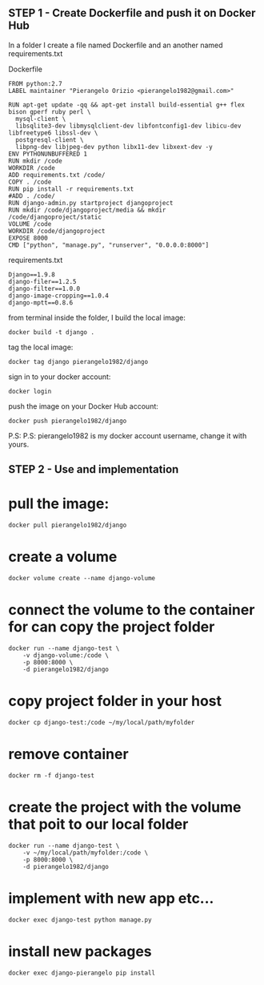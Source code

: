 
## STEP 1 - Create Dockerfile and push it on Docker Hub
In a folder I create a file named Dockerfile and an another named requirements.txt

Dockerfile
```
FROM python:2.7
LABEL maintainer "Pierangelo Orizio <pierangelo1982@gmail.com>"

RUN apt-get update -qq && apt-get install build-essential g++ flex bison gperf ruby perl \
  mysql-client \ 
  libsqlite3-dev libmysqlclient-dev libfontconfig1-dev libicu-dev libfreetype6 libssl-dev \
  postgresql-client \
  libpng-dev libjpeg-dev python libx11-dev libxext-dev -y
ENV PYTHONUNBUFFERED 1
RUN mkdir /code
WORKDIR /code
ADD requirements.txt /code/
COPY . /code
RUN pip install -r requirements.txt
#ADD . /code/
RUN django-admin.py startproject djangoproject
RUN mkdir /code/djangoproject/media && mkdir /code/djangoproject/static
VOLUME /code
WORKDIR /code/djangoproject
EXPOSE 8000
CMD ["python", "manage.py", "runserver", "0.0.0.0:8000"]

```

requirements.txt
```
Django==1.9.8
django-filer==1.2.5
django-filter==1.0.0
django-image-cropping==1.0.4
django-mptt==0.8.6

```

from terminal inside the folder, I build the local image:
```
docker build -t django .
```

tag the local image:
```
docker tag django pierangelo1982/django
```

sign in to your docker account:
```
docker login
```

push the image on your Docker Hub account:
```
docker push pierangelo1982/django
```

P.S: P.S: pierangelo1982 is my docker account username, change it with yours.



## STEP 2 - Use and implementation

# pull the image:
```
docker pull pierangelo1982/django
```

# create a volume
```
docker volume create --name django-volume
```
# connect the volume to the container for can copy the project folder
```
docker run --name django-test \
	-v django-volume:/code \
	-p 8000:8000 \
	-d pierangelo1982/django
```

# copy project folder in your host
```
docker cp django-test:/code ~/my/local/path/myfolder
```

# remove container
```
docker rm -f django-test
```

# create the project with the volume that poit to our local folder
```
docker run --name django-test \
	-v ~/my/local/path/myfolder:/code \
	-p 8000:8000 \
	-d pierangelo1982/django
```

# implement with new app etc...
```
docker exec django-test python manage.py
```

# install new packages
```
docker exec django-pierangelo pip install
```


